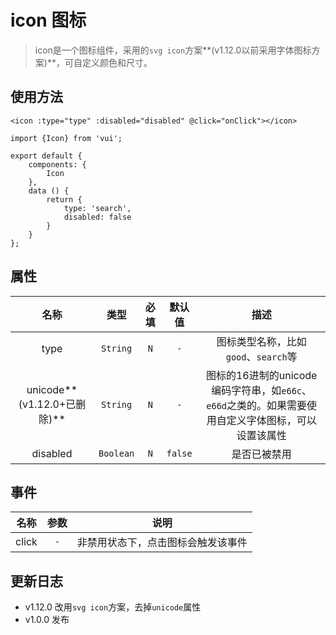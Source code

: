 # icon 图标

> icon是一个图标组件，采用的`svg icon`方案**(v1.12.0以前采用字体图标方案)**，可自定义颜色和尺寸。

## 使用方法

```
<icon :type="type" :disabled="disabled" @click="onClick"></icon>
```

```
import {Icon} from 'vui';

export default {
    components: {
        Icon
    },
    data () {
        return {
            type: 'search',
            disabled: false
        }
    }
};
```

## 属性

|            名称             |   类型    | 必填  | 默认值  |                                                描述                                                 |
| :-------------------------: | :-------: | :---: | :-----: | :-------------------------------------------------------------------------------------------------: |
|            type             | `String`  |  `N`  |   `-`   |                                图标类型名称，比如`good`、`search`等                                 |
| unicode**(v1.12.0+已删除)** | `String`  |  `N`  |   `-`   | 图标的16进制的unicode编码字符串，如`e66c`、`e66d`之类的。如果需要使用自定义字体图标，可以设置该属性 |
|          disabled           | `Boolean` |  `N`  | `false` |                                            是否已被禁用                                             |

## 事件

| 名称  | 参数  |                说明                |
| :---: | :---: | :--------------------------------: |
| click |  `-`  | 非禁用状态下，点击图标会触发该事件 |

## 更新日志

* v1.12.0 改用`svg icon`方案，去掉`unicode`属性
* v1.0.0 发布
